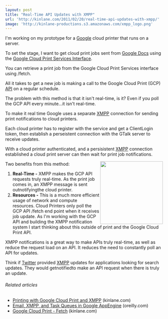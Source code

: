 ```yaml
---
layout: post
title: "Real-Time API Updates with XMPP"
url: 'http://kinlane.com/2011/02/20/real-time-api-updates-with-xmpp/'
image: 'http://kinlane-productions.s3.amazonaws.com/xmpp_logo.png'
---
```


[<img src="http://kinlane-productions.s3.amazonaws.com/xmpp_logo.png" alt="" align="right" />][1]I'm working on my prototype for a [Google][2] cloud printer that runs on a server.

To set the stage, I want to get cloud print jobs sent from [Google Docs][3] using the [Google Cloud Print Services Interface][4].

You can retrieve a print job from the Google Cloud Print Services interface using /fetch.

All it takes to get a new job is making a call to the Google Cloud Print (GCP) [API][5] on a regular schedule.

The problem with this method is that it isn't real-time, is it? Even if you poll the GCP API every minute...it isn't real-time.

To make it real time Google uses a separate [XMPP][6] connection for sending print notifications to cloud printers.

Each cloud printer has to register with the service and get a ClientLogin token, then establish a perseistent connection with the GTalk server to receive updates.

With a cloud printer authenticated, and a persisistent [XMPP][1] connection established a cloud print server can then wait for print job notifications.

Two benefits from this method:<img src="http://kinlane-productions.s3.amazonaws.com/real-time.jpg" alt="" width="200" align="right" />

  1. **Real-Time -** XMPP makes the GCP API requests truly real-time. As the print job comes in, an XMPP message is sent outnotifyingthe cloud printer.
  2. **Resources -** This is a much more efficient usage of network and compute resources. Cloud Printers only poll the GCP API /fetch end point when it receives job update.
As I'm working with the GCP API and building the XMPP notification system I start thinking about this outside of print and the Google Cloud Print API.

XMPP notifications is a great way to make APIs truly real-time, as well as reduce the request load on an API. It reduces the need to constantly poll an API for updates.

Think if [Twitter][7] provided [XMPP][8] updates for applications looking for search updates. They would getnotifiedto make an API request when there is truly an update.

######  Related articles

  * [Printing with Google Cloud Print and XMPP][9] (kinlane.com)
  * [Email, XMPP, and Task Queues in Google AppEngine][10] (oreilly.com)
  * [Google Cloud Print - Fetch][11] (kinlane.com)

   [1]: http://xmpp.org/
   [2]: http://www.kinlane.com/category/google/
   [3]: http://www.kinlane.com/category/google/google-docs/
   [4]: http://code.google.com/apis/cloudprint/docs/overview.html
   [5]: http://www.apievangelist.com/
   [6]: http://en.wikipedia.org/wiki/Extensible_Messaging_and_Presence_Protocol (Extensible Messaging and Presence Protocol)
   [7]: http://www.kinlane.com/category/twitter/
   [8]: http://www.kinlane.com/category/xmpp/
   [9]: http://www.kinlane.com/2011/01/printing-with-google-cloud-print-and-xmpp/
   [10]: http://oreilly.com/catalog/0636920010845/
   [11]: http://www.kinlane.com/2011/02/2822/
